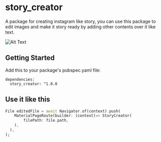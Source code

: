 # story_creator

A package for creating instagram like story, you can use this package to edit images and make it story ready by adding other contents over it like text.

![Alt Text](https://github.com/tjcampanella/story_creator/blob/master/showcase.gif)

## Getting Started

Add this to your package's pubspec.yaml file:

```
dependencies:
  story_creator: ^1.0.0
```

## Use it like this
``` dart
File editedFile = await Navigator.of(context).push(
	MaterialPageRoute(builder: (context)=> StoryCreator(
    	filePath: file.path,
	),
  ),
);
```
